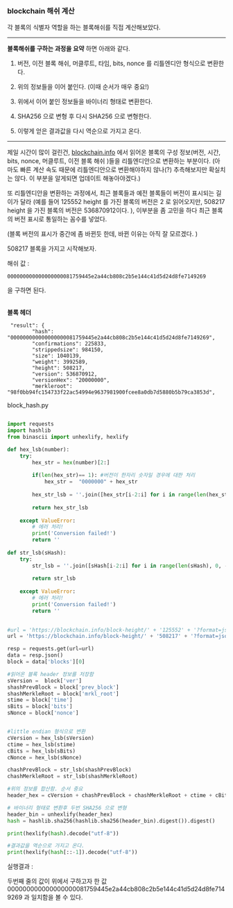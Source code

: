 ### blockchain 해쉬 계산

각 블록의 식별자 역할을 하는 블록해쉬를 직접 계산해보았다.  
 
---
__블록해쉬를 구하는 과정을 요약__ 하면 아래와 같다.  

 

1. 버전, 이전 블록 해쉬, 머클루트, 타임, bits, nonce 를 리틀엔디안 형식으로 변환한다.

2. 위의 정보들을 이어 붙인다. (이때 순서가 매우 중요!)

3. 위에서 이어 붙인 정보들을 바이너리 형태로 변환한다. 

4. SHA256 으로 변형 후 다시 SHA256 으로 변형한다.

5. 이렇게 얻은 결과값을 다시 역순으로 가지고 온다. 
---   

  
제일 시간이 많이 걸린건, [blockchain.info](https://www.blockchain.com/explorer) 에서 읽어온 블록의 구성 정보(버전, 시간, bits, nonce, 머클루트, 이전 블록 해쉬 )들을 리틀엔디안으로 변환하는 부분이다. (아마도 빠른 계산 속도 때문에 리틀엔디안으로 변환해야하지 않나(?) 추측해보지만 확실치는 않다. 이 부분을 알게되면 업데이트 해놓아야겠다.)

 

또 리틀엔디안을 변환하는 과정에서, 최근 블록들과 예전 블록들이 버전이 표시되는 길이가 달라 (예를 들어 125552 height 를 가진 블록의 버전은 2 로 읽어오지만, 508217 height 을 가진 블록의 버전은 536870912이다. ), 이부분을 좀 고민을 하다 최근 블록의 버전 표시로 통일하는 꼼수를 넣었다.

(블록 버전의 표시가 중간에 좀 바뀐듯 한데, 바뀐 이유는 아직 잘 모르겠다. )

 

508217 블록을 가지고 시작해보자. 

해쉬 값 : 
```
000000000000000000081759445e2a44cb808c2b5e144c41d5d24d8fe7149269
```   
을 구하면 된다.     
<br>

**블록 헤더**

```
 "result": {
        "hash": "000000000000000000081759445e2a44cb808c2b5e144c41d5d24d8fe7149269",
        "confirmations": 225833,
        "strippedsize": 984150,
        "size": 1040139,
        "weight": 3992589,
        "height": 508217,
        "version": 536870912,
        "versionHex": "20000000",
        "merkleroot": "98f0bb94fc154733f22ac54994e9637981900fcee8a0db7d5880b5b79ca3853d",
```

block_hash.py
```python

import requests
import hashlib
from binascii import unhexlify, hexlify

def hex_lsb(number):
    try:
        hex_str = hex(number)[2:]
        
        if(len(hex_str)== 1): #버전이 한자리 숫자일 경우에 대한 처리
            hex_str =  "0000000" + hex_str
        
        hex_str_lsb = ''.join([hex_str[i-2:i] for i in range(len(hex_str), 0, -2)])
        
        return hex_str_lsb
        
    except ValueError:
        # 에러 처리!
        print('Conversion failed!')
        return ''
    
def str_lsb(sHash):
    try:       
        str_lsb = ''.join([sHash[i-2:i] for i in range(len(sHash), 0, -2)])
        
        return str_lsb
        
    except ValueError:
        # 에러 처리!
        print('Conversion failed!')
        return ''
        

#url = 'https://blockchain.info/block-height/' + '125552' + '?format=json'
url = 'https://blockchain.info/block-height/' + '508217' + '?format=json'

resp = requests.get(url=url)
data = resp.json()
block = data['blocks'][0]

#읽어온 블록 header 정보를 저장함
sVersion =  block['ver']
shashPrevBlock = block['prev_block']
shashMerkleRoot = block['mrkl_root']
stime = block['time']
sBits = block['bits']
sNonce = block['nonce']


#little endian 형식으로 변환 
cVersion = hex_lsb(sVersion)
ctime = hex_lsb(stime)
cBits = hex_lsb(sBits)
cNonce = hex_lsb(sNonce)

chashPrevBlock = str_lsb(shashPrevBlock)
chashMerkleRoot = str_lsb(shashMerkleRoot)

#위의 정보를 합산함. 순서 중요
header_hex = cVersion + chashPrevBlock + chashMerkleRoot + ctime + cBits + cNonce

# 바이너리 형태로 변환후 두번 SHA256 으로 변형
header_bin = unhexlify(header_hex)
hash = hashlib.sha256(hashlib.sha256(header_bin).digest()).digest()

print(hexlify(hash).decode("utf-8"))

#결과값을 역순으로 가지고 온다.
print(hexlify(hash[::-1]).decode("utf-8"))

```


실행결과 : 

두번째 줄의 값이 위에서 구하고자 한 값 000000000000000000081759445e2a44cb808c2b5e144c41d5d24d8fe7149269 과 일치함을 볼 수 있다. 